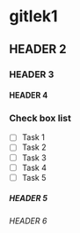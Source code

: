 # gitlek1

## HEADER 2

### HEADER 3

#### HEADER 4

### Check box list
- [ ] Task 1
- [ ] Task 2
- [ ] Task 3
- [ ] Task 4
- [ ] Task 5

##### HEADER 5

###### HEADER 6
